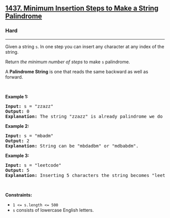 <h2><a href="https://leetcode.com/problems/minimum-insertion-steps-to-make-a-string-palindrome/solutions/5287327/aditya-verma-approach/">1437. Minimum Insertion Steps to Make a String Palindrome</a></h2><h3>Hard</h3><hr><p>Given a string <code>s</code>. In one step you can insert any character at any index of the string.</p>

<p>Return <em>the minimum number of steps</em> to make <code>s</code>&nbsp;palindrome.</p>

<p>A&nbsp;<b>Palindrome String</b>&nbsp;is one that reads the same backward as well as forward.</p>

<p>&nbsp;</p>
<p><strong class="example">Example 1:</strong></p>

<pre>
<strong>Input:</strong> s = &quot;zzazz&quot;
<strong>Output:</strong> 0
<strong>Explanation:</strong> The string &quot;zzazz&quot; is already palindrome we do not need any insertions.
</pre>

<p><strong class="example">Example 2:</strong></p>

<pre>
<strong>Input:</strong> s = &quot;mbadm&quot;
<strong>Output:</strong> 2
<strong>Explanation:</strong> String can be &quot;mbdadbm&quot; or &quot;mdbabdm&quot;.
</pre>

<p><strong class="example">Example 3:</strong></p>

<pre>
<strong>Input:</strong> s = &quot;leetcode&quot;
<strong>Output:</strong> 5
<strong>Explanation:</strong> Inserting 5 characters the string becomes &quot;leetcodocteel&quot;.
</pre>

<p>&nbsp;</p>
<p><strong>Constraints:</strong></p>

<ul>
	<li><code>1 &lt;= s.length &lt;= 500</code></li>
	<li><code>s</code> consists of lowercase English letters.</li>
</ul>

